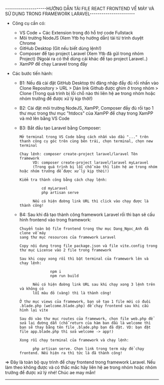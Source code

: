 ---------------------HƯỚNG DẪN TẢI FILE REACT FRONTEND VỀ MÁY VÀ SỬ DỤNG TRONG FRAMEWORK LARAVEL-----------------------
- Công cụ cần có: 
    + VS Code + Các Extension trong đó hỗ trợ code Fullstack
    + Môi trường NodeJS (Xem Ytb họ hướng dẫn) tải từ trình duyệt Chrome
    + GitHub Desktop (Git nếu biết dùng lệnh!)
    + Composer để tạo project Laravel (Xem Ytb đã gửi trong nhóm Project) (Ngoài ra có thể dùng cái khác để tạo project Laravel..)
    + XamPP để chạy Laravel trong đấy

- Các bước tiến hành:
    + B1: Nếu đã cài đặt GitHub Desktop thì đăng nhập đầy đủ rồi nhấn vào 
          Clone Repository > URL > Dán link Github được ghim ở trong nhóm > Clone (Trong quá trình bị lỗi chỗ nào thì liên hệ ae trong nhóm hoặc nhóm trưởng để được xử lý kịp thời!)

    + B2: Cài đặt môi trường NodeJS, XamPP, Composer đầy đủ rồi tạo 1 thư mục trong thư mục "htdocs" của XamPP để chạy trong XamPP và mở lên bằng VS Code
    
    + B3: Bắt đầu tạo Laravel bằng Composer:
          
          Mở terminal trong VS Code bằng cách nhấn vào dấu "..." trên thanh công cụ góc trên cùng bên trái, chọn terminal, chọn new terminal
          
          Chạy lệnh: composer create-project laravel/laravel Tên framework
                VD: composer create-project laravel/laravel myLaravel
                (Trong quá trình bị lỗi chỗ nào thì liên hệ ae trong nhóm hoặc nhóm trưởng để được xử lý kịp thời!)
          
          Kiểm tra thành công bằng cách chạy lệnh:

                    cd myLaravel
                    php artisan serve
                
                Nếu có hiện đường link URL thì click vào chạy được là thành công!
    
    + B4: Sau khi đã tạo thành công framework Laravel rồi thì bạn sẽ cấu hình frontend vào trong framework:
          
          Chuyển toàn bộ file frontend trong thư mục Dang_Ngoc_Anh đã clone về máy 
          sang thư mục resources của framework Laravel

          Copy nội dung trong file package.json và file vite.config trong thư mục License vào 2 file trong framework

          Sau khi copy xong rồi thì bật terminal của framework lên và chạy lệnh:

                        npm i
                        npm run build
          
                Nếu có hiện đường link URL sau khi chạy xong 3 lệnh trên và không có
                lỗi màu đỏ (vàng) thì là thành công!

          Ở thư mục views của framework, bạn sẽ tạo 1 file mới có đuôi .blade.php (welcome.blade.php) để chạy frontend sau khi cấu hình lại vite

          Sau đó vào thư mục routes của framework, chọn file web.php để sửa lại đường dẫn (chỗ return của hàm ban đầu là welcome thì bạn sẽ thay bằng tên file .blade.php bạn đã đặt. VD: bạn đặt file app.blade.php thì sửa welcome -> app!)

          Xong rồi chạy terminal của framework và chạy lệnh:

                php artisan serve. Chọn link trong term này để chạy frontend. Nếu hiện ra thì tức là đã thành công!
        
=> Đây là toàn bộ quy trình để chạy frontend trong framework Laravel. Nếu làm theo không được và có thắc mắc hãy liên hệ ae trong nhóm hoặc nhóm trưởng để được xử lý nhé! Chúc ae may mắn!

-----------------------------------------------------------------------------------------------------------------------